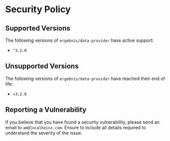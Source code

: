 # Security Policy

## Supported Versions

The following versions of `ergebnis/data-provider` have active support:

- `^3.2.0`

## Unsupported Versions

The following versions of `ergebnis/data-provider` have reached their end of life:

- `<3.2.0`

## Reporting a Vulnerability

If you believe that you have found a security vulnerability, please send an email to `am@localheinz.com`. Ensure to include all details required to understand the severity of the issue.
